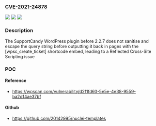 ### [CVE-2021-24878](https://cve.mitre.org/cgi-bin/cvename.cgi?name=CVE-2021-24878)
![](https://img.shields.io/static/v1?label=Product&message=SupportCandy%20%E2%80%93%20Helpdesk%20%26%20Support%20Ticket%20System&color=blue)
![](https://img.shields.io/static/v1?label=Version&message=2.2.7%3C%202.2.7%20&color=brighgreen)
![](https://img.shields.io/static/v1?label=Vulnerability&message=CWE-79%20Cross-site%20Scripting%20(XSS)&color=brighgreen)

### Description

The SupportCandy WordPress plugin before 2.2.7 does not sanitise and escape the query string before outputting it back in pages with the [wpsc_create_ticket] shortcode embed, leading to a Reflected Cross-Site Scripting issue

### POC

#### Reference
- https://wpscan.com/vulnerability/d2f1fd60-5e5e-4e38-9559-ba2d14ae37bf

#### Github
- https://github.com/20142995/nuclei-templates

